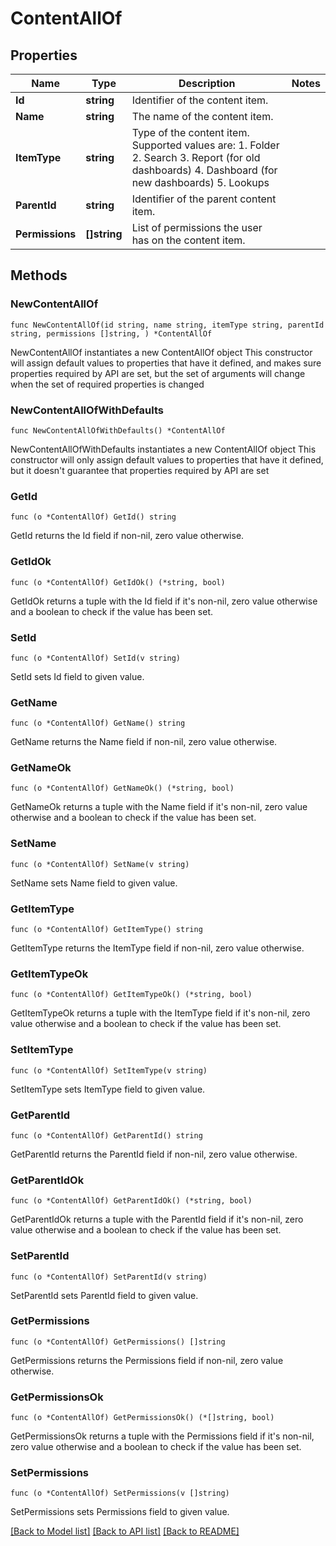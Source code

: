 # ContentAllOf

## Properties

Name | Type | Description | Notes
------------ | ------------- | ------------- | -------------
**Id** | **string** | Identifier of the content item. | 
**Name** | **string** | The name of the content item. | 
**ItemType** | **string** | Type of the content item. Supported values are:   1. Folder   2. Search   3. Report (for old dashboards)   4. Dashboard (for new dashboards)   5. Lookups | 
**ParentId** | **string** | Identifier of the parent content item. | 
**Permissions** | **[]string** | List of permissions the user has on the content item. | 

## Methods

### NewContentAllOf

`func NewContentAllOf(id string, name string, itemType string, parentId string, permissions []string, ) *ContentAllOf`

NewContentAllOf instantiates a new ContentAllOf object
This constructor will assign default values to properties that have it defined,
and makes sure properties required by API are set, but the set of arguments
will change when the set of required properties is changed

### NewContentAllOfWithDefaults

`func NewContentAllOfWithDefaults() *ContentAllOf`

NewContentAllOfWithDefaults instantiates a new ContentAllOf object
This constructor will only assign default values to properties that have it defined,
but it doesn't guarantee that properties required by API are set

### GetId

`func (o *ContentAllOf) GetId() string`

GetId returns the Id field if non-nil, zero value otherwise.

### GetIdOk

`func (o *ContentAllOf) GetIdOk() (*string, bool)`

GetIdOk returns a tuple with the Id field if it's non-nil, zero value otherwise
and a boolean to check if the value has been set.

### SetId

`func (o *ContentAllOf) SetId(v string)`

SetId sets Id field to given value.


### GetName

`func (o *ContentAllOf) GetName() string`

GetName returns the Name field if non-nil, zero value otherwise.

### GetNameOk

`func (o *ContentAllOf) GetNameOk() (*string, bool)`

GetNameOk returns a tuple with the Name field if it's non-nil, zero value otherwise
and a boolean to check if the value has been set.

### SetName

`func (o *ContentAllOf) SetName(v string)`

SetName sets Name field to given value.


### GetItemType

`func (o *ContentAllOf) GetItemType() string`

GetItemType returns the ItemType field if non-nil, zero value otherwise.

### GetItemTypeOk

`func (o *ContentAllOf) GetItemTypeOk() (*string, bool)`

GetItemTypeOk returns a tuple with the ItemType field if it's non-nil, zero value otherwise
and a boolean to check if the value has been set.

### SetItemType

`func (o *ContentAllOf) SetItemType(v string)`

SetItemType sets ItemType field to given value.


### GetParentId

`func (o *ContentAllOf) GetParentId() string`

GetParentId returns the ParentId field if non-nil, zero value otherwise.

### GetParentIdOk

`func (o *ContentAllOf) GetParentIdOk() (*string, bool)`

GetParentIdOk returns a tuple with the ParentId field if it's non-nil, zero value otherwise
and a boolean to check if the value has been set.

### SetParentId

`func (o *ContentAllOf) SetParentId(v string)`

SetParentId sets ParentId field to given value.


### GetPermissions

`func (o *ContentAllOf) GetPermissions() []string`

GetPermissions returns the Permissions field if non-nil, zero value otherwise.

### GetPermissionsOk

`func (o *ContentAllOf) GetPermissionsOk() (*[]string, bool)`

GetPermissionsOk returns a tuple with the Permissions field if it's non-nil, zero value otherwise
and a boolean to check if the value has been set.

### SetPermissions

`func (o *ContentAllOf) SetPermissions(v []string)`

SetPermissions sets Permissions field to given value.



[[Back to Model list]](../README.md#documentation-for-models) [[Back to API list]](../README.md#documentation-for-api-endpoints) [[Back to README]](../README.md)


